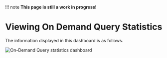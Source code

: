 !!! note
    **This page is still a work in progress!**
    
# Viewing On Demand Query Statistics

The information displayed in this dashboard is as follows.

![On-Demand Query statistics dashboard](../images/streaming-integrator-grafana-dashboard/on_demand_query_statistics_dashboard.png)